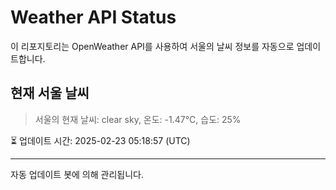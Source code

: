 
# Weather API Status

이 리포지토리는 OpenWeather API를 사용하여 서울의 날씨 정보를 자동으로 업데이트합니다.

## 현재 서울 날씨
> 서울의 현재 날씨: clear sky, 온도: -1.47°C, 습도: 25%

⏳ 업데이트 시간: 2025-02-23 05:18:57 (UTC)

---
자동 업데이트 봇에 의해 관리됩니다.

